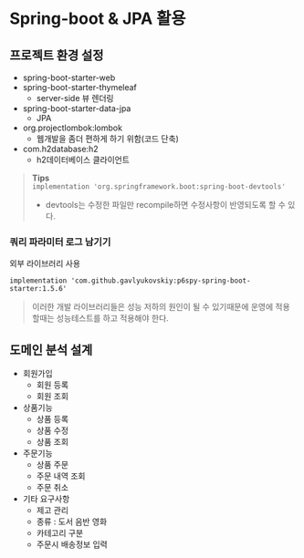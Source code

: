 # Spring-boot & JPA 활용

## 프로젝트 환경 설정

- spring-boot-starter-web
- spring-boot-starter-thymeleaf
  - server-side 뷰 렌더링
- spring-boot-starter-data-jpa
  - JPA
- org.projectlombok:lombok
  - 웹개발을 좀더 편하게 하기 위함(코드 단축)
- com.h2database:h2 
  - h2데이터베이스 클라이언트


> **Tips**  
> `implementation 'org.springframework.boot:spring-boot-devtools'`
> - devtools는 수정한 파일만 recompile하면 수정사항이 반영되도록 할 수 있다.


### 쿼리 파라미터 로그 남기기

외부 라이브러리 사용
```text
implementation 'com.github.gavlyukovskiy:p6spy-spring-boot-starter:1.5.6'
```

> 이러한 개발 라이브러리들은 성능 저하의 원인이 될 수 있기때문에 운영에 적용할때는 성능테스트를 하고 적용해야 한다.

## 도메인 분석 설계

- 회원가입
  - 회원 등록
  - 회원 조회
- 상품기능
  - 상품 등록
  - 상품 수정
  - 상품 조회
- 주문기능
  - 상품 주문
  - 주문 내역 조회
  - 주문 취소
- 기타 요구사항
  - 제고 관리
  - 종류 : 도서 음반 영화
  - 카테고리 구분
  - 주문시 배송정보 입력